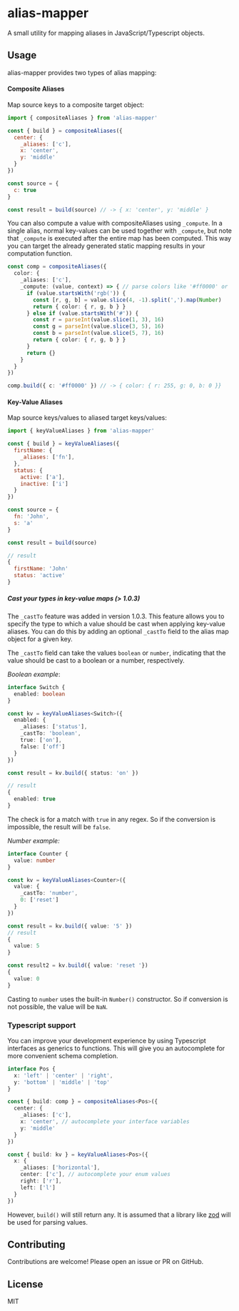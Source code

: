 # alias-mapper

A small utility for mapping aliases in JavaScript/Typescript objects.

## Usage

alias-mapper provides two types of alias mapping:

#### Composite Aliases

Map source keys to a composite target object:

```js
import { compositeAliases } from 'alias-mapper'

const { build } = compositeAliases({
  center: {
    _aliases: ['c'],
    x: 'center',
    y: 'middle'
  }
})

const source = {
  c: true
}

const result = build(source) // -> { x: 'center', y: 'middle' }
```

You can also compute a value with compositeAliases using `_compute`.
In a single alias, normal key-values can be used together with `_compute`,
but note that `_compute` is executed after the entire map has been computed.
This way you can target the already generated static mapping results in your computation function.

```typescript
const comp = compositeAliases({
  color: {
    _aliases: ['c'],
    _compute: (value, context) => { // parse colors like '#ff0000' or 'rgb(255, 0, 0)'
      if (value.startsWith('rgb(')) {
        const [r, g, b] = value.slice(4, -1).split(',').map(Number)
        return { color: { r, g, b } }
      } else if (value.startsWith('#')) {
        const r = parseInt(value.slice(1, 3), 16)
        const g = parseInt(value.slice(3, 5), 16)
        const b = parseInt(value.slice(5, 7), 16)
        return { color: { r, g, b } }
      }
      return {}
    }
  }
})

comp.build({ c: '#ff0000' }) // -> { color: { r: 255, g: 0, b: 0 }}
```


#### Key-Value Aliases

Map source keys/values to aliased target keys/values:

```js
import { keyValueAliases } from 'alias-mapper'

const { build } = keyValueAliases({
  firstName: {
    _aliases: ['fn'],
  },
  status: {
    active: ['a'],
    inactive: ['i']
  }
})

const source = {
  fn: 'John',
  s: 'a'  
}

const result = build(source)

// result
{
  firstName: 'John'
  status: 'active'
}
```

##### Cast your types in key-value maps (> 1.0.3)
The `_castTo` feature was added in version 1.0.3.
This feature allows you to specify the type to which a value should be cast when applying key-value aliases.
You can do this by adding an optional `_castTo` field to the alias map object for a given key.

The `_castTo` field can take the values `boolean` or `number`,
indicating that the value should be cast to a boolean or a number, respectively.

_Boolean example_:
```typescript
interface Switch {
  enabled: boolean
}

const kv = keyValueAliases<Switch>({
  enabled: {
    _aliases: ['status'],
    _castTo: 'boolean',
    true: ['on'],
    false: ['off']
  }
})

const result = kv.build({ status: 'on' })

// result
{
  enabled: true
}
```
The check is for a match with `true` in any regex. So if the conversion is impossible, the result will be `false`.


_Number example:_

```typescript
interface Counter {
  value: number
}

const kv = keyValueAliases<Counter>({
  value: {
    _castTo: 'number',
    0: ['reset']
  }
})

const result = kv.build({ value: '5' })
// result
{
  value: 5
}

const result2 = kv.build({ value: 'reset '})
{
  value: 0
}
```
Casting to `number` uses the built-in `Number()` constructor. So if conversion is not possible, the value will be `NaN`.

### Typescript support

You can improve your development experience by using Typescript interfaces as generics to functions. This will give you an autocomplete for more convenient schema completion.

```typescript
interface Pos {
  x: 'left' | 'center' | 'right',
  y: 'bottom' | 'middle' | 'top'
}

const { build: comp } = compositeAliases<Pos>({
  center: {
    _aliases: ['c'],
    x: 'center', // autocomplete your interface variables
    y: 'middle'
  }
})

const { build: kv } = keyValueAliases<Pos>({
  x: {
    _aliases: ['horizontal'],
    center: ['c'], // autocomplete your enum values
    right: ['r'],
    left: ['l']
  }
})
```

However, `build()` will still return any. It is assumed that a library like [zod](https://github.com/colinhacks/zod) will be used for parsing values.

## Contributing

Contributions are welcome! Please open an issue or PR on GitHub.

## License

MIT
